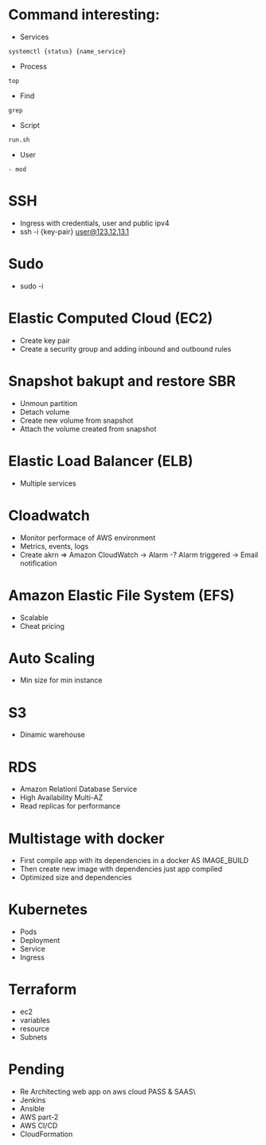 # Command interesting:
- Services
```
systemctl {status} {name_service}
```
- Process
```
top
```
- Find
```
grep
```

- Script
```
run.sh
```
- User
```
- mod
```

# SSH
 - Ingress with credentials, user and public ipv4
 - ssh -i {key-pair} user@123.12.13.1

# Sudo
 - sudo -i

# Elastic Computed Cloud (EC2)
- Create key pair
- Create a security group and adding inbound and outbound rules 

# Snapshot bakupt and restore SBR
- Unmoun partition
- Detach volume
- Create new volume from snapshot
- Attach the volume created from snapshot

# Elastic Load Balancer (ELB)
- Multiple services

# Cloadwatch
- Monitor performace of AWS environment
- Metrics, events, logs
- Create akrn => Amazon CloudWatch -> Alarm -? Alarm triggered -> Email notification

# Amazon Elastic File System (EFS)
- Scalable
- Cheat pricing

# Auto Scaling
- Min size for min instance

# S3
- Dinamic warehouse

# RDS
 - Amazon Relationl Database Service
 - High Availability Multi-AZ
 - Read replicas for performance

# Multistage with docker
 - First compile app with its dependencies in a docker AS IMAGE_BUILD
 - Then create new image with dependencies just app compiled
 - Optimized size and dependencies

# Kubernetes
- Pods
- Deployment
- Service
- Ingress

# Terraform
- ec2
- variables
- resource
- Subnets

# Pending
- Re Architecting web app on aws cloud PASS & SAAS\
- Jenkins
- Ansible
- AWS part-2
- AWS CI/CD
- CloudFormation 
